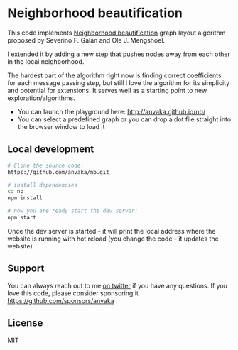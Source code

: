 # Neighborhood beautification

This code implements [Neighborhood beautification](https://ccl.northwestern.edu/2018/galan2018.pdf) 
graph layout algorithm proposed by Severino F. Galán and Ole J. Mengshoel.

I extended it by adding a new step that pushes nodes away from each other in the local neighborhood.

The hardest part of the algorithm right now is finding correct coefficients for each message
passing step, but still I love the algorithm for its simplicity and potential for extensions.
It serves well as a starting point to new exploration/algorithms.

* You can launch the playground here: http://anvaka.github.io/nb/
* You can select a predefined graph or you can drop a dot file straight into the browser window to load it


## Local development

``` bash
# Clone the source code:
https://github.com/anvaka/nb.git

# install dependencies
cd nb
npm install

# now you are ready start the dev server:
npm start
```

Once the dev server is started - it will print the local address
where the website is running with hot reload (you change the code - it updates the website)

## Support

You can always reach out to me [on twitter](https://twitter.com/anvaka) if you have any questions.
If you love this code, please consider sponsoring it https://github.com/sponsors/anvaka .

## License

MIT